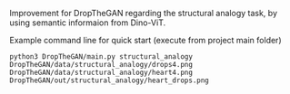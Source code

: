 Improvement for DropTheGAN regarding the structural analogy task, by using semantic informaion from Dino-ViT.

Example command line for quick start (execute from project main folder)

```
python3 DropTheGAN/main.py structural_analogy  DropTheGAN/data/structural_analogy/drops4.png DropTheGAN/data/structural_analogy/heart4.png  DropTheGAN/out/structural_analogy/heart_drops.png
```

